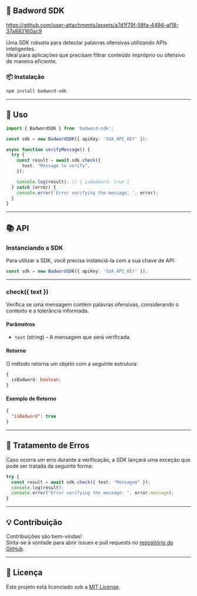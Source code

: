 ## 🚀 **Badword SDK**

https://github.com/user-attachments/assets/a7d1f79f-58fa-4494-af18-37a882160ac9

Uma SDK robusta para detectar palavras ofensivas utilizando APIs inteligentes.  
Ideal para aplicações que precisam filtrar conteúdo impróprio ou ofensivo de maneira eficiente.

### 📦 **Instalação**

```bash
npm install badword-sdk
```

---

## 📝 **Uso**

```typescript
import { BadwordSDK } from 'badword-sdk';

const sdk = new BadwordSDK({ apiKey: 'SUA_API_KEY' });

async function verifyMessage() {
  try {
    const result = await sdk.check({
      text: "Message to verify",
    });

    console.log(result); // { isBadword: true }
  } catch (error) {
    console.error('Error verifying the message: ', error);
  }
}
```

---

## 📚 **API**

### **Instanciando a SDK**

Para utilizar a SDK, você precisa instanciá-la com a sua chave de API:

```typescript
const sdk = new BadwordSDK({ apiKey: 'SUA_API_KEY' });
```

---

### **check({ text })**

Verifica se uma mensagem contém palavras ofensivas, considerando o contexto e a tolerância informada.

#### **Parâmetros**
- `text` (string) - A mensagem que será verificada.

#### **Retorno**
O método retorna um objeto com a seguinte estrutura:

```typescript
{
  isBadword: boolean;
}
```

#### **Exemplo de Retorno**
```json
{
  "isBadword": true
}
```

---

## 📌 **Tratamento de Erros**

Caso ocorra um erro durante a verificação, a SDK lançará uma exceção que pode ser tratada da seguinte forma:

```typescript
try {
  const result = await sdk.check({ text: "Mensagem" });
  console.log(result);
  console.error("Error verifying the message: ", error.message);
}
```

---

## 💡 **Contribuição**

Contribuições são bem-vindas!  
Sinta-se à vontade para abrir issues e pull requests no [repositório do GitHub](https://github.com/seu-repo/badword-sdk).

---

## 📝 **Licença**

Este projeto está licenciado sob a [MIT License](./LICENSE).

